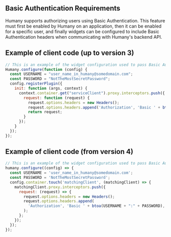 ## Basic Authentication Requirements
Humany supports authorizing users using Basic Authentication. This feature must first be enabled by Humany on an application, then it can be enabled for a specific user, and finally widgets can be configured to include Basic Authentication headers when communicating with Humany's backend API.

## Example of client code (up to version 3)
```javascript
// This is an example of the widget configuration used to pass Basic Authentication headers:
Humany.configure(function (config) {
  const USERNAME = "user_name_in_humany@somedomain.com";
  const PASSWORD = "NotTheMostSecretPassword";
  config.registerPlugin({
    init: function (args, context) {
      context.container.get("serviceClient").proxy.interceptors.push({
        request: function (request) {
          request.options.headers = new Headers();
          request.options.headers.append('Authorization', 'Basic ' + btoa(USERNAME + ":" + PASSWORD));
          return request;
        }
      });
    }
  });
});
```
## Example of client code (from version 4)
```javascript
// This is an example of the widget configuration used to pass Basic Authentication headers:
humany.configure((config) => {
  const USERNAME = 'user_name_in_humany@somedomain.com';
  const PASSWORD = 'NotTheMostSecretPassword';
  config.container.touch('matchingClient', (matchingClient) => {
    matchingClient.proxy.interceptors.push({
      request: (request) => {
        request.options.headers = new Headers();
        request.options.headers.append(
          'Authorization', 'Basic ' + btoa(USERNAME + ":" + PASSWORD),
        );
      };
    });
  });
});
```